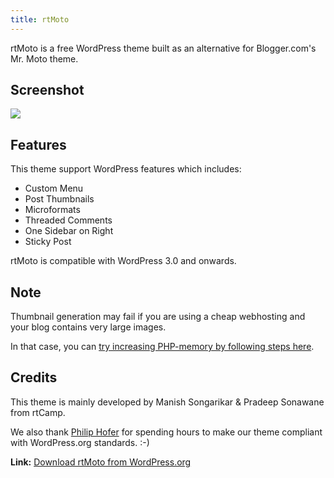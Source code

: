 ```yaml
---
title: rtMoto
---
```


rtMoto is a free WordPress theme built as an alternative for Blogger.com's Mr. Moto theme.

## Screenshot

[![](https://rtcamp.com/wp-content/uploads/2011/01/rtmoto.png)](http://wordpress.org/extend/themes/rtmoto)


## Features

This theme support WordPress features which includes:

  * Custom Menu
  * Post Thumbnails
  * Microformats
  * Threaded Comments
  * One Sidebar on Right
  * Sticky Post

rtMoto is compatible with WordPress 3.0 and onwards.


## Note

Thumbnail generation may fail if you are using a cheap webhosting and your blog contains very large images.

In that case, you can [try increasing PHP-memory by following steps here](http://codex.wordpress.org/Editing_wp-config.php#Increasing_memory_allocated_to_PHP).


## Credits

This theme is mainly developed by Manish Songarikar & Pradeep Sonawane from rtCamp.

We also thank [Philip Hofer](http://frumph.net/) for spending hours to make our theme compliant with WordPress.org standards. :-)

**Link:** [Download rtMoto from WordPress.org](http://wordpress.org/extend/themes/rtmoto)
